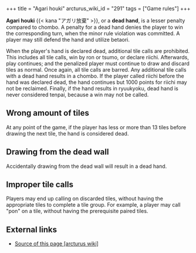 +++
title = "Agari houki"
arcturus_wiki_id = "291"
tags = ["Game rules"]
+++

**Agari houki** {{< kana "アガリ放棄" >}}, or a **dead hand**, is a lesser penalty compared to
chombo. A penalty for a dead hand denies the player to win the corresponding turn, when the minor
rule violation was committed. A player may still defend the hand and utilize betaori.

When the player's hand is declared dead, additional tile calls are prohibited. This includes all
tile calls, win by ron or tsumo, or declare riichi. Afterwards, play continues; and the penalized
player must continue to draw and discard tiles as normal. Once again, all tile calls are barred. Any
additional tile calls with a dead hand results in a chombo. If the player called riichi before the
hand was declared dead, the hand continues but 1000 points for riichi may not be reclaimed. Finally,
if the hand results in ryuukyoku, dead hand is never considered tenpai, because a win may not be
called.

## Wrong amount of tiles

At any point of the game, if the player has less or more than 13 tiles before drawing the next tile,
the hand is considered dead.

## Drawing from the dead wall

Accidentally drawing from the dead wall will result in a dead hand.

## Improper tile calls

Players may end up calling on discarded tiles, without having the appropriate tiles to complete a
tile group. For example, a player may call "pon" on a tile, without having the prerequisite paired
tiles.

## External links

- [Source of this page [arcturus wiki]](http://arcturus.su/wiki/Agari_houki)
